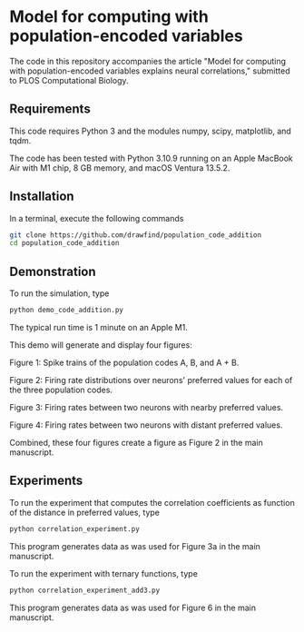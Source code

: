 # Model for computing with population-encoded variables

The code in this repository accompanies the article "Model for computing with population-encoded variables explains neural correlations," submitted to PLOS Computational Biology.

## Requirements

This code requires Python 3 and the modules numpy, scipy, matplotlib, and tqdm. 

The code has been tested with Python 3.10.9 running on an Apple MacBook Air with M1 chip, 8 GB memory, and macOS Ventura 13.5.2.

## Installation

In a terminal, execute the following commands
```bash
git clone https://github.com/drawfind/population_code_addition
cd population_code_addition
```

## Demonstration

To run the simulation, type
```bash
python demo_code_addition.py
```

The typical run time is 1 minute on an Apple M1.

This demo will generate and display four figures:

Figure 1: Spike trains of the population codes A, B, and A + B.

Figure 2: Firing rate distributions over neurons' preferred values for each of the three population codes.

Figure 3: Firing rates between two neurons with nearby preferred values.

Figure 4: Firing rates between two neurons with distant preferred values.

Combined, these four figures create a figure as Figure 2 in the main manuscript.

## Experiments

To run the experiment that computes the correlation coefficients as function of the distance in preferred values, type
```bash
python correlation_experiment.py     
```
This program generates data as was used for Figure 3a in the main manuscript.

To run the experiment with ternary functions, type
```bash
python correlation_experiment_add3.py     
```
This program generates data as was used for Figure 6 in the main manuscript.




